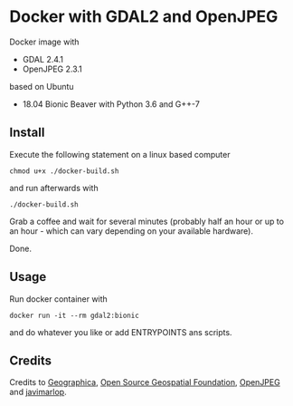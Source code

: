 # Docker with GDAL2 and OpenJPEG

Docker image with

 - GDAL 2.4.1
 - OpenJPEG 2.3.1
 
based on Ubuntu 

 - 18.04 Bionic Beaver with Python 3.6 and G++-7

## Install
Execute the following statement on a linux based computer 

`chmod u+x ./docker-build.sh`

and run afterwards with

`./docker-build.sh`

Grab a coffee and wait for several minutes (probably half an hour or up to an hour - which can vary depending on your available hardware). 

Done.

## Usage
Run docker container with

`docker run -it --rm gdal2:bionic`

and do whatever you like or add ENTRYPOINTS ans scripts.

## Credits
Credits to [Geographica](https://github.com/GeographicaGS), [Open Source Geospatial Foundation](https://github.com/OSGeo), [OpenJPEG](https://github.com/uclouvain/openjpeg) and [javimarlop](https://github.com/javimarlop).
